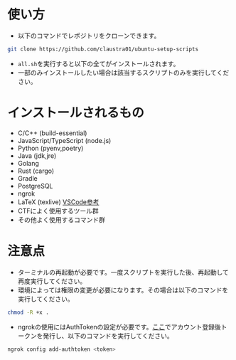 # 使い方
- 以下のコマンドでレポジトリをクローンできます。
```sh
git clone https://github.com/claustra01/ubuntu-setup-scripts
```
- `all.sh`を実行すると以下の全てがインストールされます。
- 一部のみインストールしたい場合は該当するスクリプトのみを実行してください。

# インストールされるもの
- C/C++ (build-essential)
- JavaScript/TypeScript (node.js)
- Python (pyenv,poetry)
- Java (jdk,jre)
- Golang
- Rust (cargo)
- Gradle
- PostgreSQL
- ngrok
- LaTeX (texlive) [VSCode参考](https://qiita.com/uoyuki/items/c0b3feeb80f9a2699759)
- CTFによく使用するツール群
- その他よく使用するコマンド群

# 注意点
- ターミナルの再起動が必要です。一度スクリプトを実行した後、再起動して再度実行してください。
- 環境によっては権限の変更が必要になります。その場合は以下のコマンドを実行してください。
```sh
chmod -R +x .
```
- ngrokの使用にはAuthTokenの設定が必要です。[ここ](https://ngrok.com/)でアカウント登録後トークンを発行し、以下のコマンドを実行してください。
```sh
ngrok config add-authtoken <token>
```
